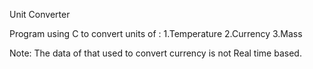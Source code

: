 Unit Converter

Program using C to convert units of :
  1.Temperature
  2.Currency
  3.Mass

Note: The data of that used to convert currency is not Real time based.
